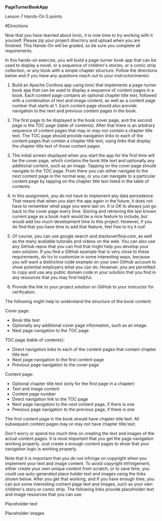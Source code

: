 **PageTurnerBookApp**

Lesson 7 Hands-On 5 points

#Directions

Now that you have learned about Ionic, it is now time to try working with it yourself. Please zip your project directory and upload when you are finished. This Hands-On will be graded, so be sure you complete all requirements.

In this hands-on exercise, you will build a page-turner book app that can be used to display a novel, or a sequence of children's stories, or a comic strip collection, or any book with a simple chapter structure. Follow the directions below and if you have any questions reach out to your instructor/mentor.

1. Build an Apache Cordova app using Ionic that implements a page-turner book app that can be used to display a sequence of content pages in a book. Each content page contains an optional chapter title text, followed with a combination of text and image content, as well as a content page number that starts at 1. Each content page should also provide navigation to the next and previous content pages in the book.

2. The first page to be displayed is the book cover page, and the second page is the TOC page (table of contents). After that there is an arbitrary sequence of content pages that may or may not contain a chapter title text. The TOC page should provide navigation links to each of the content pages that contain a chapter title text, using links that display the chapter title text of those content pages.

3. The initial screen displayed when you start the app for the first time will be the cover page, which contains the book title text and optionally any additional content, such as an image. Tapping on the cover page should navigate to the TOC page. From there you can either navigate to the next content page in the normal way, or you can navigate to a particular content page by tapping on the chapter title text listed in the table of contents.

4. In this assignment, you do not have to implement any data persistence. That means that when you start the app again in the future, it does not have to remember what page you were last on. It is OK to always just go back to the cover page every time. Storing and retrieving the last known current page as a book mark would be a nice feature to include, but would add too much development time to this project. However, if you do find that you have time to add that feature, feel free to try it out!

5. Of course, you can use google search and stackoverflow.com, as well as the many available tutorials and videos on the web. You can also use any GitHub repos that you can find that might help you develop your own solution. If you find a GitHub example that is very close to these requirements, do try to customize in some interesting ways, because you will want a distinctive code example on your own GitHub account to show potential employers what you can do. However, you are permitted to copy and use any public domain code in your solution that you find in any resources that you may find helpful.

6. Provide the link to your project solution on GitHub to your instructor for verification.

The following might help to understand the structure of the book content:

Cover page:

- Book title text
- Optionally any additional cover page information, such as an image.
- Next page navigation to the TOC page

TOC page (table of contents):

- Direct navigation links to each of the content pages that contain chapter title text
- Next page navigation to the first content page
- Previous page navigation to the cover page

Content page:

- Optional chapter title text (only for the first page in a chapter)
- Text and image content
- Content page number
- Direct navigation link to the TOC page
- Next page navigation to the next content page, if there is one
- Previous page navigation to the previous page, if there is one

The first content page in the book should have chapter title text. All subsequent content pages may or may not have chapter title text.

Don't worry or spend too much time on creating the text and images of the actual content pages. It is most important that you get the page navigation working properly. Just create a enough content pages to show that your navigation logic is working properly.

Note that it is important that you do not infringe on copyright when you implement your text and image content. To avoid copyright infringement, either create your own unique content from scratch, or to save time, you could use auto-generated place holder text and images using the links shown below. After you get that working, and if you have enough time, you can put some interesting content page text and images, such as your own children's story or comic strip. The following links provide placeholder text and image resources that you can use.

Placeholder text

Placeholder images